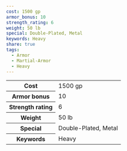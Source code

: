 ```yaml
---
cost: 1500 gp
armor_bonus: 10
strength_rating: 6
weight: 50 lb
special: Double-Plated, Metal
keywords: Heavy
share: true
tags:
  - Armor
  - Martial-Armor
  - Heavy
---
```

<p><span dir="ltr" style="overflow-x: auto;"><table><tbody><tr><th dir="ltr">Cost</th><td dir="ltr">1500 gp</td></tr><tr><th dir="ltr">Armor bonus</th><td dir="auto">10</td></tr><tr><th dir="ltr">Strength rating</th><td dir="auto">6</td></tr><tr><th dir="ltr">Weight</th><td dir="ltr">50 lb</td></tr><tr><th dir="ltr">Special</th><td dir="ltr">Double-Plated, Metal</td></tr><tr><th dir="ltr">Keywords</th><td dir="ltr">Heavy</td></tr></tbody></table></span></p>
